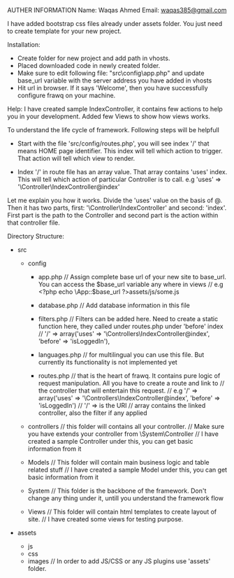 AUTHER INFORMATION
Name: Waqas Ahmed
Email: waqas385@gmail.com

I have added bootstrap css files already under assets folder. You just need to create template for your new project.

Installation:
- Create folder for new project and add path in vhosts.
- Placed downloaded code in newly created folder.
- Make sure to edit following file:
  "src\config\app.php" and update base_url variable with the server address you have added in vhosts
- Hit url in browser. If it says 'Welcome', then you have successfully configure frawq on your machine.

Help:
  I have created sample IndexController, it contains few actions to help you in your development. Added few Views to show how views works. 
  
  To understand the life cycle of framework. Following steps will be helpfull
  
  - Start with the file 'src/config/routes.php', you will see index '/' that means HOME page identifier. This index will tell which action to trigger. That action will tell which view to render.
  
  - Index '/' in route file has an array value. That array contains 'uses' index.   This will tell which action of particular Controller is to call. e.g 'uses' => '\Controller\IndexController@index'

  Let me explain you how it works. Divide the 'uses' value on the basis of @. Then it has two parts, first:   '\Controller\IndexController' and second: 'index'. First part is the path to the Controller and second part is the action within that controller file.


Directory Structure:
- src
  - config
    - app.php 
    // Assign complete base url of your new site to base_url. You can access the $base_url variable any where in views
    // e.g <?php echo \App::$base_url ?>assets/js/some.js
    
    - database.php 
    // Add database information in this file
    
    - filters.php
    // Filters can be added here. Need to create a static function here, they called under routes.php under 'before' index
    // '/' => array('uses' => '\Controllers\IndexController@index', 'before' => 'isLoggedIn'),
    
    - languages.php 
    // for multilingual you can use this file. But currently its functionality is not implemented yet
    
    - routes.php
    // that is the heart of frawq. It contains pure logic of request manipulation. All you have to create a route and link to      // the controller that will entertain this request.
    // e.g '/' => array('uses' => '\Controllers\IndexController@index', 'before' => 'isLoggedIn')
    // '/' => is the URI
    // array contains the linked controller, also the filter if any applied
  
  - controllers 
    // this folder will contains all your controller.
    // Make sure you have extends your controller from \System\Controller
    // I have created a sample Controller under this, you can get basic information from it

  - Models
    // This folder will contain main business logic and table related stuff
    // I have created a sample Model under this, you can get basic information from it
    
  - System
    // This folder is the backbone of the framework. Don't change any thing under it, untill you understand the framework flow

  - Views
    // This folder will contain html templates to create layout of site.
    // I have created some views for testing purpose.

- assets
  - js
  - css
  - images
  // In order to add JS/CSS or any JS plugins use 'assets' folder.

